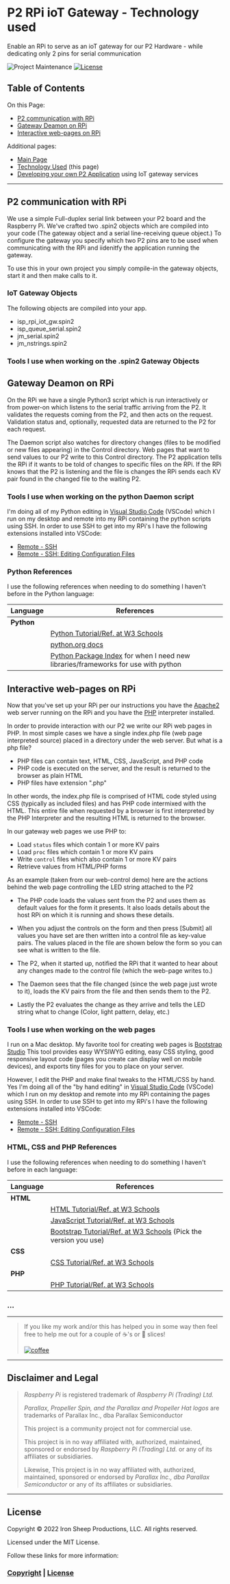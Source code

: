 # P2 RPi ioT Gateway - Technology used

Enable an RPi to serve as an ioT gateway for our P2 Hardware - while dedicating only 2 pins for serial communication

![Project Maintenance][maintenance-shield]
[![License][license-shield]](LICENSE)

## Table of Contents

On this Page:

- [P2 communication with RPi](https://github.com/ironsheep/P2-RPi-IoT-gateway/blob/main/TECHNOLOGY.md#p2-communication-with-rpi) 
- [Gateway Deamon on RPi](https://github.com/ironsheep/P2-RPi-IoT-gateway/blob/main/TECHNOLOGY.md#gateway-deamon-on-rpi) 
- [Interactive web-pages on RPi](https://github.com/ironsheep/P2-RPi-IoT-gateway/blob/main/TECHNOLOGY.md#interactive-web-pages-on-rpi) 

Additional pages:

- [Main Page](README.md)
- [Technology Used](TECHNOLOGY.md) (this page)
- [Developing your own P2 Application](DEVELOP.md) using IoT gateway services

---


## P2 communication with RPi

We use a simple Full-duplex serial link between your P2 board and the Raspberry Pi. We've crafted two .spin2 objects which are compiled into your code (The gateway object and a serial line-receiving queue object.) To configure the gateway you specify which two P2 pins are to be used when communicating with the RPi and iidenitfy the application running the gateway.

To use this in your own project you simply compile-in the gateway objects, start it and then make calls to it.

### IoT Gateway Objects

The following objects are compiled into your app.

- isp\_rpi\_iot_gw.spin2
- isp\_queue_serial.spin2
- jm_serial.spin2
- jm_nstrings.spin2

### Tools I use when working on the .spin2 Gateway Objects


## Gateway Deamon on RPi

On the RPi we have a single Python3 script which is run interactively or from power-on which listens to the serial traffic arriving from the P2. It validates the requests coming from the P2, and then acts on the request. Validation status and, optionally, requested data are returned to the P2 for each request.

The Daemon script also watches for directory changes (files to be modified or new files appearing) in the Control directory.  Web pages that want to send values to our P2 write to this Control directory. The P2 application tells the RPi if it wants to be told of changes to specific files on the RPi. If the RPi knows that the P2 is listening and the file is changes the RPi sends each KV pair found in the changed file to the waiting P2.

### Tools I use when working on the python Daemon script

I'm doing all of my Python editing in [Visual Studio Code](https://code.visualstudio.com/) (VSCode) which I run on my desktop and remote into my RPi containing the python scripts using SSH. In order to use SSH to get into my RPi's I have the following extensions installed into VSCode:

- [Remote - SSH](https://marketplace.visualstudio.com/items?itemName=ms-vscode-remote.remote-ssh)
- [Remote - SSH: Editing Configuration Files](https://marketplace.visualstudio.com/items?itemName=ms-vscode-remote.remote-ssh-edit)

### Python References

I use the following references when needing to do something I haven't before in the Python language:

| Language | References |
| --- | --- |
| **Python** |
|| [Python Tutorial/Ref. at W3 Schools](https://www.w3schools.com/python/)
|| [python.org docs](https://www.python.org/doc/)
|| [Python Package Index](https://pypi.org/) for when I need new libraries/frameworks for use with python

## Interactive web-pages on RPi

Now that you've set up your RPi per our instructions you have the [Apache2](https://en.wikipedia.org/wiki/Apache_HTTP_Server) web server running on the RPi and you have the [PHP](https://en.wikipedia.org/wiki/PHP) interpreter installed.

In order to provide interaction with our P2 we write our RPi web pages in PHP. In most simple cases we have a single index.php file (web page interpreted source) placed in a directory under the web server.  But what is a php file?

- PHP files can contain text, HTML, CSS, JavaScript, and PHP code
- PHP code is executed on the server, and the result is returned to the browser as plain HTML
- PHP files have extension ".php"

In other words, the index.php file is comprised of HTML code styled using CSS (typically as included files) and has PHP code intermixed with the HTML.  This entire file when requested by a browser is first interpreted by the PHP Interpreter and the resulting HTML is returned to the browser.

In our gateway web pages we use PHP to:

- Load `status` files which contain 1 or more KV pairs
- Load `proc` files which contain 1 or more KV pairs
- Write `control` files which also contain 1 or more KV pairs
- Retrieve values from HTML/PHP forms 

As an example (taken from our web-control demo) here are the actions behind the web page controlling the LED string attached to the P2

- The PHP code loads the values sent from the P2 and uses them as default values for the form it presents.  It also loads details about the host RPi on which it is running and shows these details.

- When you adjust the controls on the form and then press [Submit] all values you have set are then written into a control file as key-value pairs. The values placed in the file are shown below the form so you can see what is written to the file.

- The P2, when it started up, notified the RPi that it wanted to hear about any changes made to the control file (which the web-page writes to.)

- The Daemon sees that the file changed (since the web page just wrote to it), loads the KV pairs from the file and then sends them to the P2.

- Lastly the P2 evaluates the change as they arrive and tells the LED string what to change (Color, light pattern, delay, etc.)


### Tools I use when working on the web pages

I run on a Mac desktop.  My favorite tool for creating web pages is [Bootstrap Studio](https://bootstrapstudio.io/)  This tool provides easy WYSIWYG editing, easy CSS styling, good responsive layout code (pages you create can display well on mobile devices), and exports tiny files for you to place on your server.

However, I edit the PHP and make final tweaks to the HTML/CSS by hand. Yes I'm doing all of the "by hand editing" in [Visual Studio Code](https://code.visualstudio.com/) (VSCode) which I run on my desktop and remote into my RPi containing the pages using SSH. In order to use SSH to get into my RPi's I have the following extensions installed into VSCode:

- [Remote - SSH](https://marketplace.visualstudio.com/items?itemName=ms-vscode-remote.remote-ssh)
- [Remote - SSH: Editing Configuration Files](https://marketplace.visualstudio.com/items?itemName=ms-vscode-remote.remote-ssh-edit)

### HTML, CSS and PHP References

I use the following references when needing to do something I haven't before in each language:

| Language | References |
| --- | --- |
| **HTML** |
|| [HTML Tutorial/Ref. at W3 Schools](https://www.w3schools.com/html/)
|| [JavaScript Tutorial/Ref. at W3 Schools](https://www.w3schools.com/js/)
|| [Bootstrap Tutorial/Ref. at W3 Schools](https://www.w3schools.com/bootstrap/bootstrap_ver.asp) (Pick the version you use)
| **CSS** |
|| [CSS Tutorial/Ref. at W3 Schools](https://www.w3schools.com/css/)
| **PHP** |
|| [PHP Tutorial/Ref. at W3 Schools](https://www.w3schools.com/php/)

### ...

---

> If you like my work and/or this has helped you in some way then feel free to help me out for a couple of :coffee:'s or :pizza: slices!
>
> [![coffee](https://www.buymeacoffee.com/assets/img/custom_images/black_img.png)](https://www.buymeacoffee.com/ironsheep)

---

## Disclaimer and Legal

> *Raspberry Pi* is registered trademark of *Raspberry Pi (Trading) Ltd.*
>
> *Parallax, Propeller Spin, and the Parallax and Propeller Hat logos* are trademarks of Parallax Inc., dba Parallax Semiconductor
>
> This project is a community project not for commercial use.
>
> This project is in no way affiliated with, authorized, maintained, sponsored or endorsed by *Raspberry Pi (Trading) Ltd.* or any of its affiliates or subsidiaries.
>
> Likewise, This project is in no way affiliated with, authorized, maintained, sponsored or endorsed by *Parallax Inc., dba Parallax Semiconductor* or any of its affiliates or subsidiaries.

---

## License

Copyright © 2022 Iron Sheep Productions, LLC. All rights reserved.

Licensed under the MIT License.

Follow these links for more information:

### [Copyright](copyright) | [License](LICENSE)

[maintenance-shield]: https://img.shields.io/badge/maintainer-stephen%40ironsheep%2ebiz-blue.svg?style=for-the-badge

[marketplace-version]: https://vsmarketplacebadge.apphb.com/version-short/ironsheepproductionsllc.spin2.svg

[marketplace-installs]: https://vsmarketplacebadge.apphb.com/installs-short/ironsheepproductionsllc.spin2.svg

[marketplace-rating]: https://vsmarketplacebadge.apphb.com/rating-short/ironsheepproductionsllc.spin2.svg

[license-shield]: https://camo.githubusercontent.com/bc04f96d911ea5f6e3b00e44fc0731ea74c8e1e9/68747470733a2f2f696d672e736869656c64732e696f2f6769746875622f6c6963656e73652f69616e74726963682f746578742d646976696465722d726f772e7376673f7374796c653d666f722d7468652d6261646765
